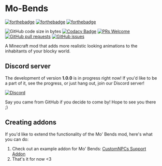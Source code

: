 # Mo-Bends
[![forthebadge](https://forthebadge.com/images/badges/built-with-love.svg)](https://forthebadge.com)
[![forthebadge](https://forthebadge.com/images/badges/made-with-java.svg)](https://forthebadge.com)
[![forthebadge](https://forthebadge.com/images/badges/powered-by-oxygen.svg)](https://forthebadge.com)

![GitHub code size in bytes](https://img.shields.io/github/languages/code-size/mobends/MoBends.svg)
[![Codacy Badge](https://api.codacy.com/project/badge/Grade/dc7fa82e8d904f65b33b948ed093c21f)](https://app.codacy.com/gh/mobends/MoBends?utm_source=github.com&utm_medium=referral&utm_content=mobends/MoBends&utm_campaign=Badge_Grade_Dashboard)
[![PRs Welcome](https://img.shields.io/badge/PRs-welcome-brightgreen.svg?style=flat-square)](http://makeapullrequest.com)
[![GitHub pull requests](https://img.shields.io/github/issues-pr/mobends/MoBends.svg)](https://github.com/mobends/MoBends/pulls)
[![GitHub issues](https://img.shields.io/github/issues-raw/mobends/MoBends.svg)](https://github.com/mobends/MoBends/issues)

A Minecraft mod that adds more realistic looking animations to the inhabitants of your blocky world.

## Discord server
The development of version **1.0.0** is in progress right now! If you'd like to be a part of it, see the progress, or just hang out, join our Discord server!

[![Discord](https://img.shields.io/discord/386940930739011584.svg)](https://discord.gg/Epf7atm)

Say you came from GitHub if you decide to come by! Hope to see you there ;)

## Creating addons
If you'd like to extend the functionality of the Mo' Bends mod, here's what you can do:
1. Check out an example addon for Mo' Bends: [CustomNPCs Support Addon](https://github.com/mobends/mobends-addon-customnpcs)
2. That's it for now <3

